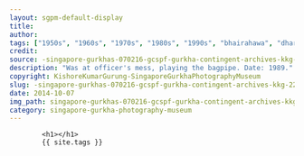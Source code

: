 ```yaml
---
layout: sgpm-default-display
title: 
author: 
tags: ["1950s", "1960s", "1970s", "1980s", "1990s", "bhairahawa", "dharan", "gurkhas", "kathmandu", "nepal", "pokhara", "singapore", "singapore gurkha archive", "singapore gurkha old photographs", "singapore gurkha photography museum", "singapore gurkhas"]
credit: 
source: -singapore-gurkhas-070216-gcspf-gurkha-contingent-archives-kkg-22
description: "Was at officer's mess, playing the bagpipe. Date: 1989."
copyright: KishoreKumarGurung-SingaporeGurkhaPhotographyMuseum
slug: -singapore-gurkhas-070216-gcspf-gurkha-contingent-archives-kkg-22
date: 2014-10-07
img_path: singapore-gurkhas-070216-gcspf-gurkha-contingent-archives-kkg-22.jpg
category: singapore-gurkha-photography-museum
---
```

	 		

	 		<h1></h1>
	 		{{ site.tags }}
	 		

